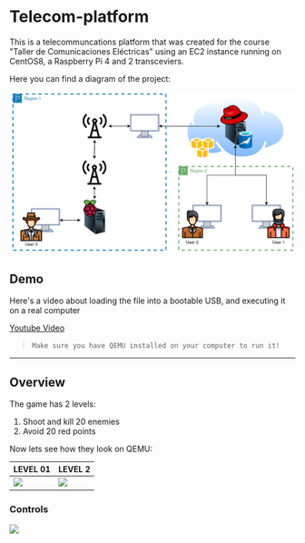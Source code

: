 # Telecom-platform
This is a telecommuncations platform that was created for the course "Taller de Comunicaciones Eléctricas" using an EC2 instance running on CentOS8, a Raspberry Pi 4 and 2 transceviers.

Here you can find a diagram of the project:

<p align="center">
  <img src="images/diagram.png">
</p>

## Demo

Here's a video about loading the file into a bootable USB, and executing it on a real computer

[Youtube Video](https://www.youtube.com/watch?v=88PV7780HPg "Youtube Video")

>     Make sure you have QEMU installed on your computer to run it! 

__________________

## Overview

The game has 2 levels:

1. Shoot and kill 20 enemies
2. Avoid 20 red points


Now lets see how they look on QEMU:

LEVEL 01 | LEVEL 2 
------------ | ------------- 
<img src="Images/game1_2.png" width = "360"> | <img src="Images/game2_2.png" width = "360"> 

### Controls

<img src="Images/bare_metal_keyboard.png">
